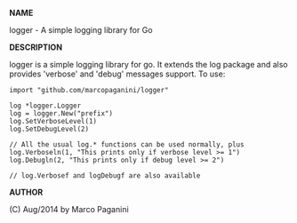 **NAME**

logger - A simple logging library for Go

**DESCRIPTION**

logger is a simple logging library for go. It extends the log package and
also provides 'verbose' and 'debug' messages support. To use:

    import "github.com/marcopaganini/logger"
    
    log *logger.Logger
    log = logger.New("prefix")
    log.SetVerboseLevel(1)
    log.SetDebugLevel(2)

    // All the usual log.* functions can be used normally, plus
    log.Verboseln(1, "This prints only if verbose level >= 1")
    log.Debugln(2, "This prints only if debug level >= 2")

    // log.Verbosef and logDebugf are also available

**AUTHOR**

(C) Aug/2014 by Marco Paganini <paganini AT paganini DOT net>
